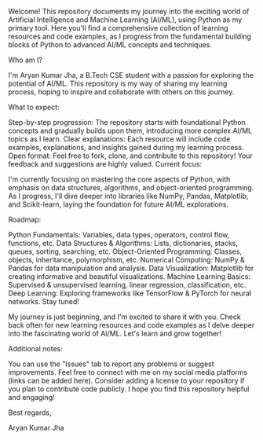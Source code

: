 Welcome! This repository documents my journey into the exciting world of Artificial Intelligence and Machine Learning (AI/ML), using Python as my primary tool. Here you'll find a comprehensive collection of learning resources and code examples, as I progress from the fundamental building blocks of Python to advanced AI/ML concepts and techniques.

Who am I?

I'm Aryan Kumar Jha, a B.Tech CSE student with a passion for exploring the potential of AI/ML. This repository is my way of sharing my learning process, hoping to inspire and collaborate with others on this journey.

What to expect:

Step-by-step progression: The repository starts with foundational Python concepts and gradually builds upon them, introducing more complex AI/ML topics as I learn.
Clear explanations: Each resource will include code examples, explanations, and insights gained during my learning process.
Open format: Feel free to fork, clone, and contribute to this repository! Your feedback and suggestions are highly valued.
Current focus:

I'm currently focusing on mastering the core aspects of Python, with emphasis on data structures, algorithms, and object-oriented programming. As I progress, I'll dive deeper into libraries like NumPy, Pandas, Matplotlib, and Scikit-learn, laying the foundation for future AI/ML explorations.

Roadmap:

Python Fundamentals: Variables, data types, operators, control flow, functions, etc.
Data Structures & Algorithms: Lists, dictionaries, stacks, queues, sorting, searching, etc.
Object-Oriented Programming: Classes, objects, inheritance, polymorphism, etc.
Numerical Computing: NumPy & Pandas for data manipulation and analysis.
Data Visualization: Matplotlib for creating informative and beautiful visualizations.
Machine Learning Basics: Supervised & unsupervised learning, linear regression, classification, etc.
Deep Learning: Exploring frameworks like TensorFlow & PyTorch for neural networks.
Stay tuned!

My journey is just beginning, and I'm excited to share it with you. Check back often for new learning resources and code examples as I delve deeper into the fascinating world of AI/ML. Let's learn and grow together!

Additional notes:

You can use the "Issues" tab to report any problems or suggest improvements.
Feel free to connect with me on my social media platforms (links can be added here).
Consider adding a license to your repository if you plan to contribute code publicly.
I hope you find this repository helpful and engaging!

Best regards,

Aryan Kumar Jha

